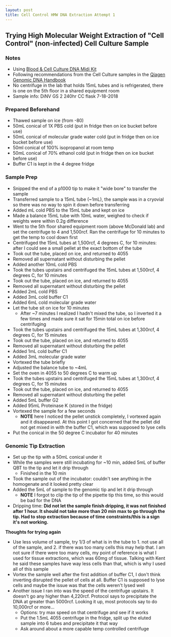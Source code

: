 ```yaml
---
layout: post
title: Cell Control HMW DNA Extraction Attempt 1
---
```


## Trying High Molecular Weight Extraction of "Cell Control" (non-infected) Cell Culture Sample

### Notes
- Using [Blood & Cell Culture DNA Midi Kit](https://www.qiagen.com/sg/shop/pcr/blood-and-cell-culture-dna-midi-kit/)
- Following recommendations from the Cell Culture samples in the [Qiagen Genomic DNA Handbook](https://drive.google.com/file/d/1250IIxuq1mIid2FHv9263cILgDrpbovw/view?usp=sharing)
- No centrifuge in the lab that holds 15mL tubes and is refrigerated, there is one on the 5th floor in a shared equipment room
- Sample info: DiNV GS 2 240hr CC flask 7-18-2018

### Prepared Beforehand
- Thawed sample on ice (from -80)
- 50mL conical of 1X PBS cold (put in fridge then on ice bucket before use)
- 50mL conical of molecular grade water cold (put in fridge then on ice bucket before use)
- 50ml conical of 100% isopropanol at room temp
- 50mL conical of 70% ethanol cold (put in fridge then on ice bucket before use)
- Buffer C1 is kept in the 4 degree fridge

### Sample Prep
- Snipped the end of a p1000 tip to make it "wide bore" to transfer the sample
- Transferred sample to a 15mL tube (~1mL), the sample was in a cryovial so there was no way to spin it down before transferring
- Added mL cold PBS to the 15mL tube and kept on ice
- Made a balance 15mL tube with 10mL water, weighed to check if weights were within 0.2g difference
- Went to the 5th floor shared equipment room (above McDonald lab) and set the centrifuge to 4 and 1,500rcf. Ran the centrifuge for 10 minutes to get the temp to cool down first
- Centrifuged the 15mL tubes at 1,500rcf, 4 degrees C, for 10 minutes: after I could see a small pellet at the exact bottom of the tube
- Took out the tube, placed on ice, and returned to 4055
- Removed all supernatant without disturbing the pellet
- Added another 10mL cold PBS
- Took the tubes upstairs and centrifuged the 15mL tubes at 1,500rcf, 4 degrees C, for 10 minutes
- Took out the tube, placed on ice, and returned to 4055
- Removed all supernatant without disturbing the pellet
- Added 2mL cold PBS
- Added 3mL cold buffer C1
- Added 6mL cold molecular grade water
- Let the tube sit on ice for 10 minutes
  - After ~7 minutes I realized I hadn't mixed the tube, so I inverted it a few times and made sure it sat for 15min total on ice before centrifuging
- Took the tubes upstairs and centrifuged the 15mL tubes at 1,300rcf, 4 degrees C, for 15 minutes
- Took out the tube, placed on ice, and returned to 4055
- Removed all supernatant without disturbing the pellet
- Added 1mL cold buffer C1
- Added 3mL molecular grade water
- Vortexed the tube briefly
- Adjusted the balance tube to ~4mL
- Set the oven in 4055 to 50 degrees C to warm up
- Took the tubes upstairs and centrifuged the 15mL tubes at 1,300rcf, 4 degrees C, for 15 minutes
- Took out the tube, placed on ice, and returned to 4055
- Removed all supernatant without disturbing the pellet
- Added 5mL buffer G2
- Added 95mL Proteinase K (stored in the fridge)
- Vortexed the sample for a few seconds
  - **NOTE** here I noticed the pellet unstick completely, I vortexed again and it disappeared. At this point I got concerned that the pellet did not get mixed in with the buffer C1, which was supposed to lyse cells
- Put the conical in the 50 degree C incubator for 40 minutes

### Genomic Tip Extraction
- Set up the tip with a 50mL conical under it
- While the samples were still incubating for ~10 min, added 5mL of buffer QBT to the tip and let it drip through
  - Finished in the 10 min
- Took the sample out of the incubator: couldn't see anything in the homogenate and it looked pretty clear
- Added the 5mL of sample to the genomic tip and let it drip through
  - **NOTE** I forgot to clip the tip of the pipette tip this time, so this would be bad for the DNA
- Dripping time: **Did not let the sample finish dripping, it was not finished after 1 hour. It should not take more than 20 min max to go through the tip. Had to stop extraction because of time constraints/this is a sign it's not working.**

**Thoughts for trying again**
- Use less volume of sample, try 1/3 of what is in the tube to 1. not use all of the sample, and 2. if there was too many cells this may help that. I am not sure if there were too many cells, my point of reference is what I used for tissue extractions, which was 60mg of tissue. Talking with Kent he said these samples have way less cells than that, which is why I used all of this sample
- Vortex the sample well after the first addition of buffer C1, I don't think inverting disrupted the pellet of cells at all. Buffer C1 is supposed to lyse cells and maybe the issue was that the cells weren't lysed well
- Another issue I ran into was the speed of the centrifuge upstairs. It doesn't go any higher than 4,220rcf. Protocol says to precipitate the DNA at greater than 5000rcf. Looking it up, most protocols say to do 10,000rcf or more...
  - Options: try max speed on that centrifuge and see if it works
  - Put the 1.5mL 4055 centrifuge in the fridge, split up the eluted sample into 6 tubes and precipitate it that way
  - Ask around about a more capable temp controlled centrifuge 
